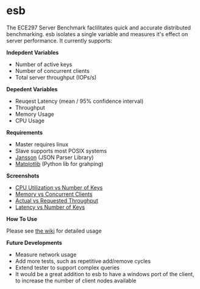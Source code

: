 esb
===

The ECE297 Server Benchmark faclilitates quick and accurate distributed benchmarking. esb isolates a single variable and measures it's effect on server performance. It currently supports: 

**Indepdent Variables**
 - Number of active keys
 - Number of concurrent clients
 - Total server throughput (IOPs/s)

**Depedent Variables**
 - Reuqest Latency (mean / 95% confidence interval)
 - Throughput
 - Memory Usage
 - CPU Usage

**Requirements**
 - Master requires linux
 - Slave supports most POSIX systems
 - [Jansson](http://www.digip.org/jansson/) (JSON Parser Library)
 - [Matplotlib](http://matplotlib.org/index.html) (Python lib for grahping)

**Screenshots**
 - [CPU Utilization vs Number of Keys](http://i.imgur.com/zS5Uc.png)
 - [Memory vs Concurrent Clients](http://i.imgur.com/snGcS.png)
 - [Actual vs Requested Throughput](http://i.imgur.com/2V8DB.png)
 - [Latency vs Number of Keys](http://i.imgur.com/XxcDL.png)

**How To Use**

Please see [the wiki](Home) for detailed usage

**Future Developments**
 - Measure network usage
 - Add more tests, such as repetitive add/remove cycles
 - Extend tester to support complex queries
 - It would be a great addition to esb to have a windows port of the client, to increase the number of client nodes available
